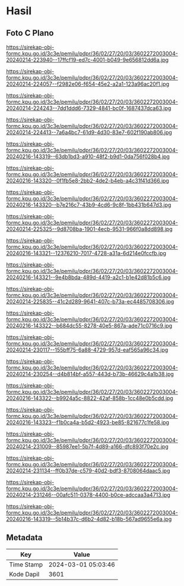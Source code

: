 # Hasil

## Foto C Plano

https://sirekap-obj-formc.kpu.go.id/3c3e/pemilu/pdpr/36/02/27/20/03/3602272003004-20240214-223940--17ffcf19-ed7c-4001-b049-9e656812dd6a.jpg

https://sirekap-obj-formc.kpu.go.id/3c3e/pemilu/pdpr/36/02/27/20/03/3602272003004-20240214-224057--f2982e06-f654-45e2-a2a1-123a96ac20f1.jpg

https://sirekap-obj-formc.kpu.go.id/3c3e/pemilu/pdpr/36/02/27/20/03/3602272003004-20240214-224243--7dd1ddd6-7329-4841-bc0f-1687437dca63.jpg

https://sirekap-obj-formc.kpu.go.id/3c3e/pemilu/pdpr/36/02/27/20/03/3602272003004-20240214-224413--7a6a4bc7-61d9-4d30-83e7-602f190ab806.jpg

https://sirekap-obj-formc.kpu.go.id/3c3e/pemilu/pdpr/36/02/27/20/03/3602272003004-20240216-143319--63db1bd3-a910-48f2-b9d1-0da756f028b4.jpg

https://sirekap-obj-formc.kpu.go.id/3c3e/pemilu/pdpr/36/02/27/20/03/3602272003004-20240216-143320--0f1fb5e8-2bb2-4de2-b4eb-a4c31f41d366.jpg

https://sirekap-obj-formc.kpu.go.id/3c3e/pemilu/pdpr/36/02/27/20/03/3602272003004-20240216-143320--b7e216c7-43b9-4cd6-9c8f-1bb431b647d3.jpg

https://sirekap-obj-formc.kpu.go.id/3c3e/pemilu/pdpr/36/02/27/20/03/3602272003004-20240214-225325--9d8708ba-1901-4ecb-9531-966f0a8dd898.jpg

https://sirekap-obj-formc.kpu.go.id/3c3e/pemilu/pdpr/36/02/27/20/03/3602272003004-20240216-143321--12376210-7017-4728-a31a-6d214e0fccfb.jpg

https://sirekap-obj-formc.kpu.go.id/3c3e/pemilu/pdpr/36/02/27/20/03/3602272003004-20240216-143321--9e4b8bda-489d-4419-a2c1-b1e42d81b5c6.jpg

https://sirekap-obj-formc.kpu.go.id/3c3e/pemilu/pdpr/36/02/27/20/03/3602272003004-20240214-225835--41c2d289-9641-407c-b73a-ec4485708306.jpg

https://sirekap-obj-formc.kpu.go.id/3c3e/pemilu/pdpr/36/02/27/20/03/3602272003004-20240216-143322--b684dc55-8278-40e5-867a-ade71c0716c9.jpg

https://sirekap-obj-formc.kpu.go.id/3c3e/pemilu/pdpr/36/02/27/20/03/3602272003004-20240214-230117--155bff75-6a88-4729-957d-eaf565a96c34.jpg

https://sirekap-obj-formc.kpu.go.id/3c3e/pemilu/pdpr/36/02/27/20/03/3602272003004-20240214-230254--d4b814bf-a557-443d-b73b-46629c4a1b38.jpg

https://sirekap-obj-formc.kpu.go.id/3c3e/pemilu/pdpr/36/02/27/20/03/3602272003004-20240216-143322--b9924a5c-8822-42af-858b-1cc48e0b5cdd.jpg

https://sirekap-obj-formc.kpu.go.id/3c3e/pemilu/pdpr/36/02/27/20/03/3602272003004-20240216-143323--f1b0ca4a-b5d2-4923-be85-821677c1fe58.jpg

https://sirekap-obj-formc.kpu.go.id/3c3e/pemilu/pdpr/36/02/27/20/03/3602272003004-20240214-231009--85987ee1-5b7f-4d89-a166-dfc893f70e2c.jpg

https://sirekap-obj-formc.kpu.go.id/3c3e/pemilu/pdpr/36/02/27/20/03/3602272003004-20240214-231134--ff0b37de-c579-40d2-bdf3-8708064daac5.jpg

https://sirekap-obj-formc.kpu.go.id/3c3e/pemilu/pdpr/36/02/27/20/03/3602272003004-20240214-231246--00afc511-0378-4400-b0ce-adccaa3a4713.jpg

https://sirekap-obj-formc.kpu.go.id/3c3e/pemilu/pdpr/36/02/27/20/03/3602272003004-20240216-143319--5b14b37c-d6b2-4d82-b18b-567ad9655e6a.jpg


## Metadata

| Key        | Value               |
| ---------- | ------------------- |
| Time Stamp | 2024-03-01 05:03:46 |
| Kode Dapil | 3601                |



